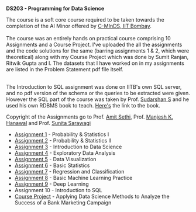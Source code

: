 <h>**DS203 - Programming for Data Science**</h>

<body>The course is a soft core course required to be taken towards the completion of the AI Minor offered by <a href = "https://www.minds.iitb.ac.in/">C-MInDS, IIT Bombay</a>.
<br><br>The course was an entirely hands on practical course comprising 10 Assignments and a Course Project. I've uploaded the all the assignments and the code solutions for the same
(barring assignments 1 & 2, which were theoretical) along with my Course Project which was done by Sumit Ranjan, Ritwik Gupta and I. The datasets that I have worked on in my assignments
are listed in the Problem Statement pdf file itself.

<br>The Introduction to SQL assignment was done on IITB's own SQL server, and no pdf version of the schema or the queries to be extracted were given. However the SQL part of the 
course was taken by Prof. <a href = "https://www.cse.iitb.ac.in/~sudarsha/">Sudarshan S</a> and he used his own RDBMS book to teach. <a href = "https://www.db-book.com/">Here's</a> the 
link to the book. 

Copyright of the Assignments go to Prof. <a href="https://www.ee.iitb.ac.in/~asethi/">Amit Sethi</a>, Prof. <a href="https://www.ieor.iitb.ac.in/mhanawal">Manjesh K. Hanawal</a> and 
Prof. <a href="https://www.cse.iitb.ac.in/~sunita/">Sunita Sarawagi</a>

<ul>
<li> <a href = "https://github.com/Kunind27/DS203/tree/master/Assignment%201">Assignment 1</a> - Probability & Statistics I
<li> <a href = "https://github.com/Kunind27/DS203/tree/master/Assignment%202">Assignment 2</a> - Probability & Statistics II
<li> <a href = "https://github.com/Kunind27/DS203/tree/master/Assignment%203">Assignment 3</a> - Introduction to Data Science
<li> <a href = "https://github.com/Kunind27/DS203/tree/master/Assignment%204">Assignment 4</a> - Exploratory Data Analysis
<li> <a href = "https://github.com/Kunind27/DS203/tree/master/Assignment%205">Assignment 5</a> - Data Visualization
<li> <a href = "https://github.com/Kunind27/DS203/tree/master/Assignment%206">Assignment 6</a> - Basic Statistics
<li> <a href = "https://github.com/Kunind27/DS203/tree/master/Assignment%207">Assignment 7</a> - Regression and Classification
<li> <a href = "https://github.com/Kunind27/DS203/tree/master/Assignment%208">Assignment 8</a> - Basic Machine Learning Practice
<li> <a href = "https://github.com/Kunind27/DS203/tree/master/Assignment%209">Assignment 9</a> - Deep Learning
<li> Assignment 10 - Introduction to SQL
<li> <a href = "https://github.com/Kunind27/DS203/tree/master/Project">Course Project</a> - Applying Data Science Methods to Analyze the Success of a Bank Marketing Campaign 
</ul>
</body>
